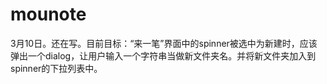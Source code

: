 # mounote
3月10日。还在写。目前目标：“来一笔”界面中的spinner被选中为新建时，应该弹出一个dialog，让用户输入一个字符串当做新文件夹名。并将新文件夹加入到spinner的下拉列表中。
